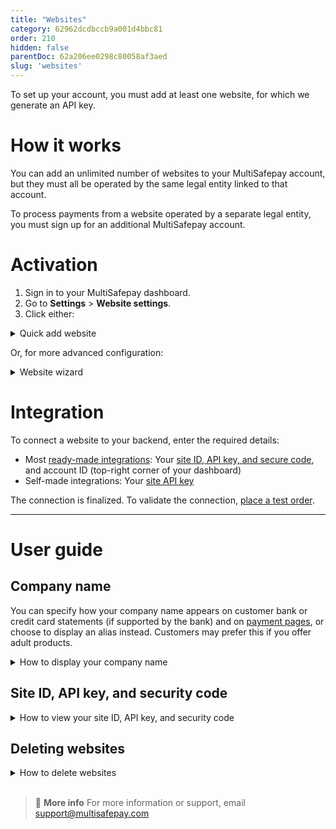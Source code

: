 ```yaml
---
title: "Websites"
category: 62962dcdbccb9a001d4bbc81
order: 210
hidden: false
parentDoc: 62a206ee0298c80058af3aed
slug: 'websites'
---
```


To set up your account, you must add at least one website, for which we generate an API key. 

# How it works

You can add an unlimited number of websites to your MultiSafepay account, but they must all be operated by the same legal entity linked to that account.

To process payments from a website operated by a separate legal entity, you must sign up for an additional MultiSafepay account.

# Activation

1. Sign in to your MultiSafepay dashboard. 
2. Go to **Settings** > **Website settings**.
3. Click either:  
    
  <details id="quick-add-website">
  <summary>Quick add website</summary>
  <br>

  4. From the **Category** list, select what type of products or services your website sells.
  5. In the **Description** field, enter the website name.  
      **Note:** If relevant, this is displayed on MultiSafepay payment pages and the customer’s bank statement.
  6. In the **Base URL** field, add the website’s URL. This must be the URL where you receive payments.
  7. If you want to receive [status updates](/payment-statuses/) via webhook, in the **Notification URL** field, enter a URL for us to send them to.
  8. Click **Save**.

  </details> 

  Or, for more advanced configuration:

  <details id="website-wizard">
  <summary>Website wizard</summary>
  <br>

  1. Enter the website URL in the **Full website URL** field, or select it from the **Select existing site** list, and then click **Continue**.
  2. From the **Website platform** list, select your ecommerce platform.  
      You are prompted to install the MultiSafepay ready-made integration for your ecommerce platform in your website. 
  3. From the **Category** list, select the type of products and/or services you sell from this website, and then click **Continue**.
  4. If you want to receive [status updates](/about-payments/multisafepay-statuses/) via webhook, in the **Notification URL** field, enter a URL for us to send them to.
  5. In the **Description** field, enter your company name, and then click **Continue**.  
      **Note:** If relevant, this is displayed on MultiSafepay payment pages and the customer’s bank statement.  
      A template of your [payment page](/payment-pages/) is generated.
  6. Customize the template as required.  
      - To toggle the view of the payment page, click:
          - **List view** to see all payment methods in a list
          - **Detail view** to display one detailed box for entering payment details and collapse all other payment methods
          - **API view code** to view the code
      - To replace the MultiSafepay logo in the top-left corner, after completing the wizard, upload your own logo under **Settings** > **Payment page templates**.
      - To hide the MultiSafepay logo in the top-left corner, on the lefthand side under **Settings**, select the **Hide main logo** checkbox.
      - On the lefthand side, under **Header**, **Body**, **Container**, **Cart**, **Payment form**, and **Buttons**, you can change the color of the background, text, lines, and links in different parts of the payment page.
      - To clear your changes and start again, click **Reset style**.
  7. To set this payment page as your default template, select the **Set as default template** checkbox. 
  8. In the **Save template as** field, enter a name for this template.  

  Your account is now linked to your website. 

  </details>

# Integration

To connect a website to your backend, enter the required details: 

- Most [ready-made integrations](/integrations/ready-made): Your [site ID, API key, and secure code](#site-id-api-key-and-security-code), and account ID (top-right corner of your dashboard)  
- Self-made integrations: Your [site API key](#site-id-api-key-and-security-code)

The connection is finalized. To validate the connection, [place a test order](/integrations/testing/).
<br>

___

# User guide

## Company name
You can specify how your company name appears on customer bank or credit card statements (if supported by the bank) and on [payment pages](/payment-pages), or choose to display an alias instead. Customers may prefer this if you offer adult products.

<details id="how-to-display-company-name">
<summary>How to display your company name</summary>
<br>

To set how your company name displays, follow these steps:

1. Sign in to your [MultiSafepay dashboard](https://merchant.multisafepay.com).
2. Go to **Settings** > **Website settings**.
3. In the **Name** field, enter the name to display (maximum 35 characters).
4. Click **Save**.

</details>

## Site ID, API key, and security code

<details id="how-to-view-site-id-api-key-security-code">
<summary>How to view your site ID, API key, and security code</summary>
<br>

To view the site ID, API key, and secure code for a website:

1. Sign in to your [live](https://merchant.multisafepay.com) or [test](https://testmerchant.multisafepay.com) MultiSafepay dashboard.

2. Go to **Settings** > **Website settings**.

3. Click on the relevant website to view the **Website details** page.

</details>

## Deleting websites

<details id="how-to-delete-websites">
<summary>How to delete websites</summary>
<br>

To delete a website from your account, follow these steps:

1. Sign in to your MultiSafepay dashboard.
2. Go to **Settings** > **Website settings**.
3. For the website you want to delete, click the green **Enabled** button in the right most column.
4. In the **Disable payments** dialog, click **Delete**.

</details>
<br>

> 📘 **More info**
> For more information or support, email <support@multisafepay.com>